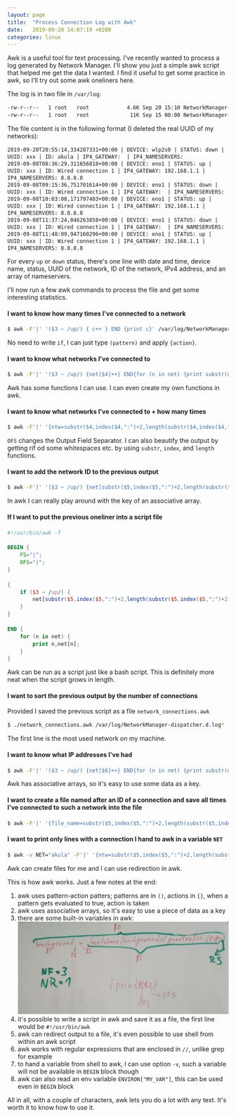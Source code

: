 ```yaml
---
layout: page
title:  "Process Connection Log with Awk"
date:   2019-09-20 14:07:19 +0200
categories: linux
---
```


Awk is a useful tool for text processing. I've recently wanted to process a log generated by Network Manager. I'll show you just a simple awk script that helped me get the data I wanted. I find it useful to get some practice in awk, so I'll try out some awk oneliners here.

The log is in two file in `/var/log`:

```bash
-rw-r--r--   1 root   root            4.6K Sep 20 15:10 NetworkManager-dispatcher.d.log
-rw-r--r--   1 root   root             11K Sep 15 00:00 NetworkManager-dispatcher.d.log.1
```

The file content is in the following format (I deleted the real UUID of my networks):

```
2019-09-20T20:55:14,334287331+00:00 | DEVICE: wlp2s0 | STATUS: down | UUID: xxx | ID: akula | IP4_GATEWAY:  | IP4_NAMESERVERS: 
2019-09-08T08:36:29,311656818+00:00 | DEVICE: eno1 | STATUS: up | UUID: xxx | ID: Wired connection 1 | IP4_GATEWAY: 192.168.1.1 | IP4_NAMESERVERS: 8.8.8.8
2019-09-08T09:15:36,751701614+00:00 | DEVICE: eno1 | STATUS: down | UUID: xxx | ID: Wired connection 1 | IP4_GATEWAY:  | IP4_NAMESERVERS: 
2019-09-08T10:03:08,171797403+00:00 | DEVICE: eno1 | STATUS: up | UUID: xxx | ID: Wired connection 1 | IP4_GATEWAY: 192.168.1.1 | IP4_NAMESERVERS: 8.8.8.8
2019-09-08T11:37:24,046263858+00:00 | DEVICE: eno1 | STATUS: down | UUID: xxx | ID: Wired connection 1 | IP4_GATEWAY:  | IP4_NAMESERVERS: 
2019-09-08T11:48:09,947160296+00:00 | DEVICE: eno1 | STATUS: up | UUID: xxx | ID: Wired connection 1 | IP4_GATEWAY: 192.168.1.1 | IP4_NAMESERVERS: 8.8.8.8
```

For every `up` or `down` status, there's one line with date and time, device name, status, UUID of the network, ID of the network, IPv4 address, and an array of nameservers.

I'll now run a few awk commands to process the file and get some interesting statistics.

#### I want to know how many times I've connected to a network

```bash
$ awk -F'|' '($3 ~ /up/) { c++ } END {print c}' /var/log/NetworkManager-dispatcher.d.log*
```

No need to write `if`, I can just type `(pattern)` and apply `{action}`. 

#### I want to know what networks I've connected to

```bash
$ awk -F'|' '($3 ~ /up/) {net[$4]++} END{for (n in net) {print substr(n,2)}}' /var/log/NetworkManager-dispatcher.d.log*
```

Awk has some functions I can use. I can even create my own functions in awk.

#### I want to know what networks I've connected to + how many times

```bash
$ awk -F'|' '{ntw=substr($4,index($4,":")+2,length(substr($4,index($4,":")+2))-1)} ($3 ~ /up/) {net[ntw]++} END{for (n in net) {print n,net[n]}}' OFS='|' /var/log/NetworkManager-dispatcher.d.log*
```
`OFS` changes the Output Field Separator. I can also beautify the output by getting rif od some whitespaces etc. by using `substr`, `index`, and `length` functions.

#### I want to add the network ID to the previous output

```bash
$ awk -F'|' '($3 ~ /up/) {net[substr($5,index($5,":")+2,length(substr($5,index($5,":")+2))-1) "|" substr($4,index($4,":")+2,length(substr($4,index($4,":")+2))-1)]++} END{for (n in net) {print n,net[n]}}' OFS='|' /var/log/NetworkManager-dispatcher.d.log*
```

In awk I can really play around with the key of an associative array.

#### If I want to put the previous oneliner into a script file

```awk
#!/usr/bin/awk -f

BEGIN {
	FS="|";
	OFS="|";
}

{
	if ($3 ~ /up/) {
		net[substr($5,index($5,":")+2,length(substr($5,index($5,":")+2))-1) "|" substr($4,index($4,":")+2,length(substr($4,index($4,":")+2))-1)]++;
	}
}

END {
	for (n in net) {
		print n,net[n];
	}
}
```

Awk can be run as a script just like a bash script. This is definitely more neat when the script grows in length.

#### I want to sort the previous output by the number of connections

Provided I saved the previous script as a file `network_connections.awk`

```bash
$ ./network_connections.awk /var/log/NetworkManager-dispatcher.d.log* | sort -t'|' -n -r -k 3
```

The first line is the most used network on my machine.

#### I want to know what IP addresses I've had

```bash
$ awk -F'|' '($3 ~ /up/) {net[$6]++} END{for (n in net) {print substr(n,2)}}' /var/log/NetworkManager-dispatcher.d.log*
```

Awk has associative arrays, so it's easy to use some data as a key.

#### I want to create a file named after an ID of a connection and save all times I've connected to such a network into the file

```bash
$ awk -F'|' '{file_name=substr($5,index($5,":")+2,length(substr($5,index($5,":")+2))-1)} ($3 ~ /up/) {print $1 > file_name}' /var/log/NetworkManager-dispatcher.d.log*
```

#### I want to print only lines with a connection I hand to awk in a variable `NET`

```bash
$ awk -v NET="akula" -F'|' '{ntw=substr($5,index($5,":")+2,length(substr($5,index($5,":")+2))-1)} ($3 ~ /up/ && ntw == NET) {print}' /var/log/NetworkManager-dispatcher.d.log*
```

Awk can create files for me and I can use redirection in awk.

This is how awk works. Just a few notes at the end:
1. awk uses pattern-action patters; patterns are in `()`, actions in `{}`, when a pattern gets evaluated to true, action is taken
2. awk uses associative arrays, so it's easy to use a piece of data as a key
3. there are some built-in variables in awk:
![image](/images/awk_vars.png)
4. it's possible to write a script in awk and save it as a file, the first line would be `#!/usr/bin/awk`
5. awk can redirect output to a file, it's even possible to use shell from within an awk script
6. awk works with regular expressions that are enclosed in `//`, unlike grep for example
7. to hand a variable from shell to awk, I can use option `-v`, such a variable will not be available in `BEGIN` block though
8. awk can also read an env variable `ENVIRON["MY_VAR"]`, this can be used even in `BEGIN` block

All in all, with a couple of characters, awk lets you do a lot with any text. It's worth it to know how to use it.